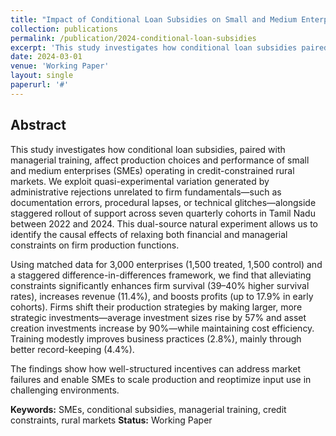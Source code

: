 ```yaml
---
title: "Impact of Conditional Loan Subsidies on Small and Medium Enterprise Performance: Evidence from Tamil Nadu"
collection: publications
permalink: /publication/2024-conditional-loan-subsidies
excerpt: 'This study investigates how conditional loan subsidies paired with managerial training affect production choices and performance of SMEs using quasi-experimental variation from administrative rejections.'
date: 2024-03-01
venue: 'Working Paper'
layout: single
paperurl: '#'
---
```


## Abstract

This study investigates how conditional loan subsidies, paired with managerial training, affect production choices and performance of small and medium enterprises (SMEs) operating in credit-constrained rural markets. We exploit quasi-experimental variation generated by administrative rejections unrelated to firm fundamentals—such as documentation errors, procedural lapses, or technical glitches—alongside staggered rollout of support across seven quarterly cohorts in Tamil Nadu between 2022 and 2024. This dual-source natural experiment allows us to identify the causal effects of relaxing both financial and managerial constraints on firm production functions. 

Using matched data for 3,000 enterprises (1,500 treated, 1,500 control) and a staggered difference-in-differences framework, we find that alleviating constraints significantly enhances firm survival (39–40% higher survival rates), increases revenue (11.4%), and boosts profits (up to 17.9% in early cohorts). Firms shift their production strategies by making larger, more strategic investments—average investment sizes rise by 57% and asset creation investments increase by 90%—while maintaining cost efficiency. Training modestly improves business practices (2.8%), mainly through better record-keeping (4.4%). 

The findings show how well-structured incentives can address market failures and enable SMEs to scale production and reoptimize input use in challenging environments.

**Keywords:** SMEs, conditional subsidies, managerial training, credit constraints, rural markets
**Status:** Working Paper